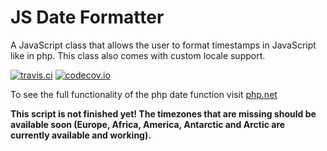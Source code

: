 # JS Date Formatter
A JavaScript class that allows the user to format timestamps in JavaScript like in php. This class also comes with custom locale support.

[![travis.ci](https://travis-ci.org/MarkusWME/JS-Date-Formatter.svg?branch=master)](https://travis-ci.org/MarkusWME/JS-Date-Formatter)
[![codecov.io](https://codecov.io/gh/MarkusWME/JS-Date-Formatter/branch/master/graph/badge.svg)](https://codecov.io/github/MarkusWME/JS-Date-Formatter?branch=master)

To see the full functionality of the php date function visit [php.net](http://nl3.php.net/manual/de/function.date.php "Link to php.net date function description")

**This script is not finished yet! The timezones that are missing should be available soon (Europe, Africa, America, Antarctic and Arctic are currently available and working).**